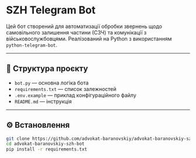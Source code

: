 # SZH Telegram Bot

Цей бот створений для автоматизації обробки звернень щодо самовільного залишення частини (СЗЧ) та комунікації з військовослужбовцями. Реалізований на Python з використанням `python-telegram-bot`.

---

## 📁 Структура проєкту

- `bot.py` — основна логіка бота
- `requirements.txt` — список залежностей
- `.env.example` — приклад конфігураційного файлу
- `README.md` — інструкція

---

## ⚙️ Встановлення

```bash
git clone https://github.com/advokat-baranovskiy/advokat-baranovskiy-szh-bot.git
cd advokat-baranovskiy-szh-bot
pip install -r requirements.txt
